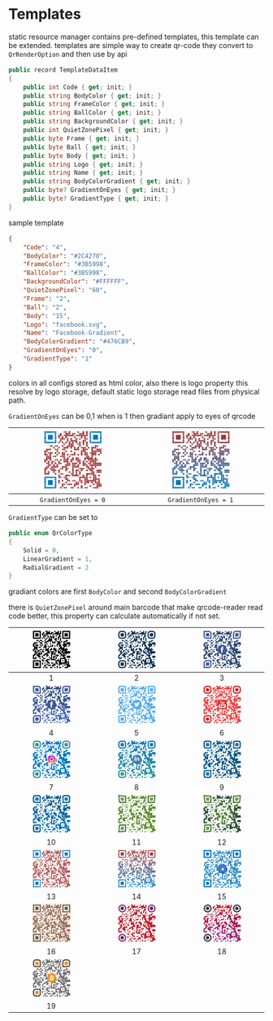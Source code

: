 # Templates
static resource manager contains pre-defined templates, this template can be extended.
templates are simple way to create qr-code they convert to `QrRenderOption` and then use by api

```csharp
public record TemplateDataItem
{
    public int Code { get; init; }
    public string BodyColor { get; init; }
    public string FrameColor { get; init; }
    public string BallColor { get; init; }
    public string BackgroundColor { get; init; }
    public int QuietZonePixel { get; init; }
    public byte Frame { get; init; }
    public byte Ball { get; init; }
    public byte Body { get; init; }
    public string Logo { get; init; }
    public string Name { get; init; }
    public string BodyColorGradient { get; init; }
    public byte? GradientOnEyes { get; init; }
    public byte? GradientType { get; init; }
}
```

sample template

```json
{
    "Code": "4",
    "BodyColor": "#2C4270",
    "FrameColor": "#3B5998",
    "BallColor": "#3B5998",
    "BackgroundColor": "#FFFFFF",
    "QuietZonePixel": "60",
    "Frame": "2",
    "Ball": "2",
    "Body": "15",
    "Logo": "facebook.svg",    
    "Name": "Facebook-Gradient",
    "BodyColorGradient": "#476CB9",
    "GradientOnEyes": "0",
    "GradientType": "1"
}
```

colors in all configs stored as html color, also there is logo property 
this resolve by logo storage, default static logo storage read files from physical path.

`GradientOnEyes` can be 0,1 when is 1 then gradiant apply to eyes of qrcode

| <img src="/Asset/template/13.png" width="50%" alt="13">  | <img src="/Asset/template/14.png" width="50%" alt="14"> |
|:---:|:--:|
| `GradientOnEyes = 0` | `GradientOnEyes = 1` |

`GradientType` can be set to 

```csharp
public enum QrColorType
{
    Solid = 0,
    LinearGradient = 1,
    RadialGradient = 2
}
```

gradiant colors are first `BodyColor` and second `BodyColorGradient`

there is `QuietZonePixel` around main barcode that make qrcode-reader read code better, this property can calculate automatically if not set.

| <img src="/Asset/template/1.png" width="50%" alt="1">  | <img src="/Asset/template/2.png" width="50%" alt="2"> |<img src="/Asset/template/3.png" width="50%" alt="3"> |
|:---:|:--:|:---:|
| 1 | 2 | 3 |
| <img src="/Asset/template/4.png" width="50%" alt="4">  | <img src="/Asset/template/5.png" width="50%" alt="5"> |<img src="/Asset/template/6.png" width="50%" alt="6"> |
| 4 | 5 | 6 |
| <img src="/Asset/template/7.png" width="50%" alt="7">  | <img src="/Asset/template/8.png" width="50%" alt="8"> |<img src="/Asset/template/9.png" width="50%" alt="9"> |
| 7 | 8 | 9 |
| <img src="/Asset/template/10.png" width="50%" alt="10">  | <img src="/Asset/template/11.png" width="50%" alt="11"> |<img src="/Asset/template/12.png" width="50%" alt="12"> |
| 10 | 11 | 12 |
| <img src="/Asset/template/13.png" width="50%" alt="13">  | <img src="/Asset/template/14.png" width="50%" alt="14"> |<img src="/Asset/template/15.png" width="50%" alt="15"> |
| 13 | 14 | 15 |
| <img src="/Asset/template/16.png" width="50%" alt="16">  | <img src="/Asset/template/17.png" width="50%" alt="17"> |<img src="/Asset/template/18.png" width="50%" alt="18"> |
| 16 | 17 | 18 |
| <img src="/Asset/template/19.png" width="50%" alt="19">  | | |
| 19 |  |  |